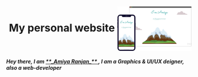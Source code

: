 <h1 align="center">
 <br> 
    My personal website
    <img src="https://github.com/amiyapati/New-Web-not-responsive-/blob/main/comopnents/ll.svg" height="120" align="center" />
<h5> Hey there, I am <a href="https://www.instagram.com/amiya_ranjan._/?hl=en"> **_Amiya Ranjan_** </a>, I am a Graphics & UI/UX deigner, also a web-developer
